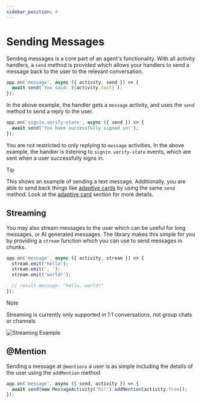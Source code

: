 ```yaml
---
sidebar_position: 4
---
```


# Sending Messages

Sending messages is a core part of an agent's functionality. With all activity handlers, a `send` method is provided which allows your handlers to send a message back to the user to the relevant conversation. 

<!-- langtabs-start -->
```typescript
app.on('message', async ({ activity, send }) => {
  await send(`You said: ${activity.text}`);
});
```
<!-- langtabs-end -->

In the above example, the handler gets a `message` activity, and uses the `send` method to send a reply to the user.

<!-- langtabs-start -->
```typescript
app.on('signin.verify-state', async ({ send }) => {
  await send('You have successfully signed in!');
});
```
<!-- langtabs-end -->

You are not restricted to only replying to `message` activities. In the above example, the handler is listening to `signin.verify-state` events, which are sent when a user successfully signs in. 

> [!TIP]
> This shows an example of sending a text message. Additionally, you are able to send back things like [adaptive cards](../../in-depth-guides/adaptive-cards) by using the same `send` method. Look at the [adaptive card](../../in-depth-guides/adaptive-cards) section for more details.

## Streaming

You may also stream messages to the user which can be useful for long messages, or AI generated messages. The library makes this simple for you by providing a `stream` function which you can use to send messages in chunks. 

<!-- langtabs-start -->
```typescript
app.on('message', async ({ activity, stream }) => {
  stream.emit('hello');
  stream.emit(', ');
  stream.emit('world!');

  // result message: "hello, world!"
});
```
<!-- langtabs-end -->

> [!NOTE]
> Streaming is currently only supported in 1:1 conversations, not group chats or channels

![Streaming Example](/screenshots/streaming-chat.gif)

## @Mention

Sending a message at `@mentions` a user is as simple including the details of the user using the `addMention` method

<!-- langtabs-start -->
```typescript
app.on('message', async ({ send, activity }) => {
  await send(new MessageActivity('hi!').addMention(activity.from));
});
```
<!-- langtabs-end -->
